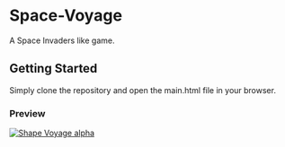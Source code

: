 # Space-Voyage

A Space Invaders like game.

## Getting Started

Simply clone the repository and open the main.html file in your browser.


### Preview

[![Shape Voyage alpha](https://share.gifyoutube.com/KzB6Gb.gif)](https://www.youtube.com/watch?v=ek1j272iAmc)
